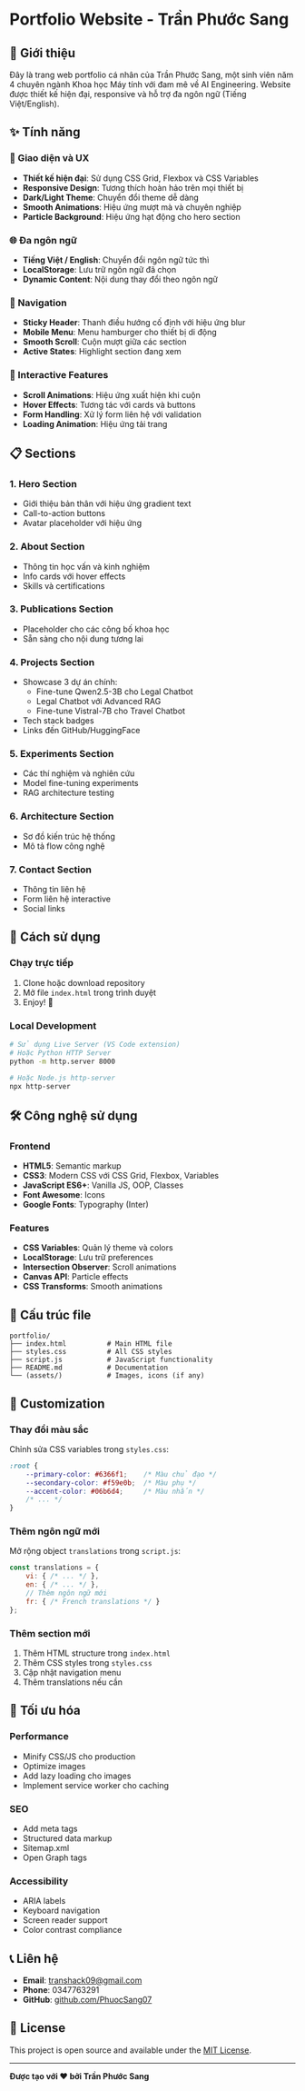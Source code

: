 # Portfolio Website - Trần Phước Sang

## 🌟 Giới thiệu

Đây là trang web portfolio cá nhân của Trần Phước Sang, một sinh viên năm 4 chuyên ngành Khoa học Máy tính với đam mê về AI Engineering. Website được thiết kế hiện đại, responsive và hỗ trợ đa ngôn ngữ (Tiếng Việt/English).

## ✨ Tính năng

### 🎨 Giao diện và UX
- **Thiết kế hiện đại**: Sử dụng CSS Grid, Flexbox và CSS Variables
- **Responsive Design**: Tương thích hoàn hảo trên mọi thiết bị
- **Dark/Light Theme**: Chuyển đổi theme dễ dàng
- **Smooth Animations**: Hiệu ứng mượt mà và chuyên nghiệp
- **Particle Background**: Hiệu ứng hạt động cho hero section

### 🌐 Đa ngôn ngữ
- **Tiếng Việt / English**: Chuyển đổi ngôn ngữ tức thì
- **LocalStorage**: Lưu trữ ngôn ngữ đã chọn
- **Dynamic Content**: Nội dung thay đổi theo ngôn ngữ

### 📱 Navigation
- **Sticky Header**: Thanh điều hướng cố định với hiệu ứng blur
- **Mobile Menu**: Menu hamburger cho thiết bị di động
- **Smooth Scroll**: Cuộn mượt giữa các section
- **Active States**: Highlight section đang xem

### 🔧 Interactive Features
- **Scroll Animations**: Hiệu ứng xuất hiện khi cuộn
- **Hover Effects**: Tương tác với cards và buttons
- **Form Handling**: Xử lý form liên hệ với validation
- **Loading Animation**: Hiệu ứng tải trang

## 📋 Sections

### 1. **Hero Section**
- Giới thiệu bản thân với hiệu ứng gradient text
- Call-to-action buttons
- Avatar placeholder với hiệu ứng

### 2. **About Section** 
- Thông tin học vấn và kinh nghiệm
- Info cards với hover effects
- Skills và certifications

### 3. **Publications Section**
- Placeholder cho các công bố khoa học
- Sẵn sàng cho nội dung tương lai

### 4. **Projects Section**
- Showcase 3 dự án chính:
  - Fine-tune Qwen2.5-3B cho Legal Chatbot
  - Legal Chatbot với Advanced RAG  
  - Fine-tune Vistral-7B cho Travel Chatbot
- Tech stack badges
- Links đến GitHub/HuggingFace

### 5. **Experiments Section**
- Các thí nghiệm và nghiên cứu
- Model fine-tuning experiments
- RAG architecture testing

### 6. **Architecture Section**
- Sơ đồ kiến trúc hệ thống
- Mô tả flow công nghệ

### 7. **Contact Section**
- Thông tin liên hệ
- Form liên hệ interactive
- Social links

## 🚀 Cách sử dụng

### Chạy trực tiếp
1. Clone hoặc download repository
2. Mở file `index.html` trong trình duyệt
3. Enjoy! 🎉

### Local Development
```bash
# Sử dụng Live Server (VS Code extension)
# Hoặc Python HTTP Server
python -m http.server 8000

# Hoặc Node.js http-server
npx http-server
```

## 🛠️ Công nghệ sử dụng

### Frontend
- **HTML5**: Semantic markup
- **CSS3**: Modern CSS với CSS Grid, Flexbox, Variables
- **JavaScript ES6+**: Vanilla JS, OOP, Classes
- **Font Awesome**: Icons
- **Google Fonts**: Typography (Inter)

### Features
- **CSS Variables**: Quản lý theme và colors
- **LocalStorage**: Lưu trữ preferences
- **Intersection Observer**: Scroll animations
- **Canvas API**: Particle effects
- **CSS Transforms**: Smooth animations

## 📁 Cấu trúc file

```
portfolio/
├── index.html          # Main HTML file
├── styles.css          # All CSS styles
├── script.js           # JavaScript functionality
├── README.md           # Documentation
└── (assets/)           # Images, icons (if any)
```

## 🎨 Customization

### Thay đổi màu sắc
Chỉnh sửa CSS variables trong `styles.css`:
```css
:root {
    --primary-color: #6366f1;    /* Màu chủ đạo */
    --secondary-color: #f59e0b;  /* Màu phụ */
    --accent-color: #06b6d4;     /* Màu nhấn */
    /* ... */
}
```

### Thêm ngôn ngữ mới
Mở rộng object `translations` trong `script.js`:
```javascript
const translations = {
    vi: { /* ... */ },
    en: { /* ... */ },
    // Thêm ngôn ngữ mới
    fr: { /* French translations */ }
};
```

### Thêm section mới
1. Thêm HTML structure trong `index.html`
2. Thêm CSS styles trong `styles.css`
3. Cập nhật navigation menu
4. Thêm translations nếu cần

## 🔧 Tối ưu hóa

### Performance
- Minify CSS/JS cho production
- Optimize images
- Add lazy loading cho images
- Implement service worker cho caching

### SEO
- Add meta tags
- Structured data markup
- Sitemap.xml
- Open Graph tags

### Accessibility
- ARIA labels
- Keyboard navigation
- Screen reader support
- Color contrast compliance

## 📞 Liên hệ

- **Email**: transhack09@gmail.com
- **Phone**: 0347763291
- **GitHub**: [github.com/PhuocSang07](https://github.com/PhuocSang07)

## 📝 License

This project is open source and available under the [MIT License](LICENSE).

---

**Được tạo với ❤️ bởi Trần Phước Sang**